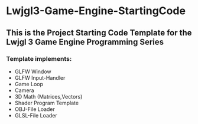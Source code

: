 # Lwjgl3-Game-Engine-StartingCode
## This is the Project Starting Code Template for the Lwjgl 3 Game Engine Programming Series

### Template implements:
* GLFW Window
* GLFW Input-Handler
* Game Loop
* Camera
* 3D Math (Matrices,Vectors)
* Shader Program Template
* OBJ-File Loader
* GLSL-File Loader